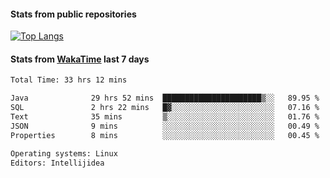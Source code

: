 #### Stats from public repositories

[![Top Langs](https://github-readme-stats.vercel.app/api/top-langs/?username=hyoghurt&layout=compact&exclude_repo=multiserver,docker_compose&langs_count=6)](https://github.com/anuraghazra/github-readme-stats)

#### Stats from [WakaTime](https://wakatime.com/@hyoghurt) last 7 days
<!--START_SECTION:waka-->

```txt
Total Time: 33 hrs 12 mins

Java              29 hrs 52 mins  ██████████████████████▒░░   89.95 %
SQL               2 hrs 22 mins   █▓░░░░░░░░░░░░░░░░░░░░░░░   07.16 %
Text              35 mins         ▒░░░░░░░░░░░░░░░░░░░░░░░░   01.76 %
JSON              9 mins          ░░░░░░░░░░░░░░░░░░░░░░░░░   00.49 %
Properties        8 mins          ░░░░░░░░░░░░░░░░░░░░░░░░░   00.45 %

Operating systems: Linux
Editors: Intellijidea
```

<!--END_SECTION:waka-->

